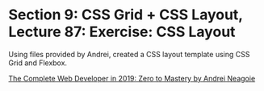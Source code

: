 # Section 9: CSS Grid + CSS Layout, Lecture 87: Exercise: CSS Layout
Using files provided by Andrei, created a CSS layout template using CSS Grid and Flexbox.

[The Complete Web Developer in 2019: Zero to Mastery by Andrei Neagoie](https://www.udemy.com/the-complete-web-developer-in-2018/)